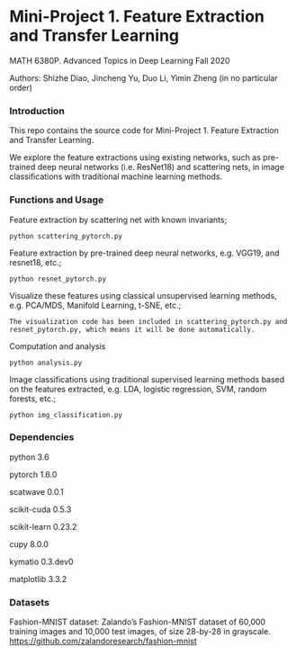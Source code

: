 # Mini-Project 1. Feature Extraction and Transfer Learning
MATH 6380P. Advanced Topics in Deep Learning Fall 2020

Authors: Shizhe Diao, Jincheng Yu, Duo Li, Yimin Zheng (in no particular order)

### Introduction
This repo contains the source code for Mini-Project 1. Feature Extraction and Transfer Learning.

We explore the feature extractions using existing networks, such as pre-trained deep neural networks (i.e. ResNet18) and scattering nets, in image classifications with traditional machine learning methods.

### Functions and Usage
Feature extraction by scattering net with known invariants;
```
python scattering_pytorch.py
```
Feature extraction by pre-trained deep neural networks, e.g. VGG19, and resnet18, etc.;
```
python resnet_pytorch.py
```
Visualize these features using classical unsupervised learning methods, e.g. PCA/MDS, Manifold Learning, t-SNE, etc.;
```
The visualization code has been included in scattering_pytorch.py and resnet_pytorch.py, which means it will be done automatically. 
```
Computation and analysis
```
python analysis.py
```
Image classifications using traditional supervised learning methods based on the features extracted, e.g. LDA, logistic regression, SVM, random forests, etc.;
```
python img_classification.py
```

### Dependencies
python 3.6

pytorch 1.6.0

scatwave 0.0.1

scikit-cuda	0.5.3

scikit-learn	0.23.2

cupy	8.0.0

kymatio	0.3.dev0  

matplotlib	3.3.2 


### Datasets
Fashion-MNIST dataset: Zalando’s Fashion-MNIST dataset of 60,000 training images and 10,000 test images, of size 28-by-28 in grayscale.
https://github.com/zalandoresearch/fashion-mnist
